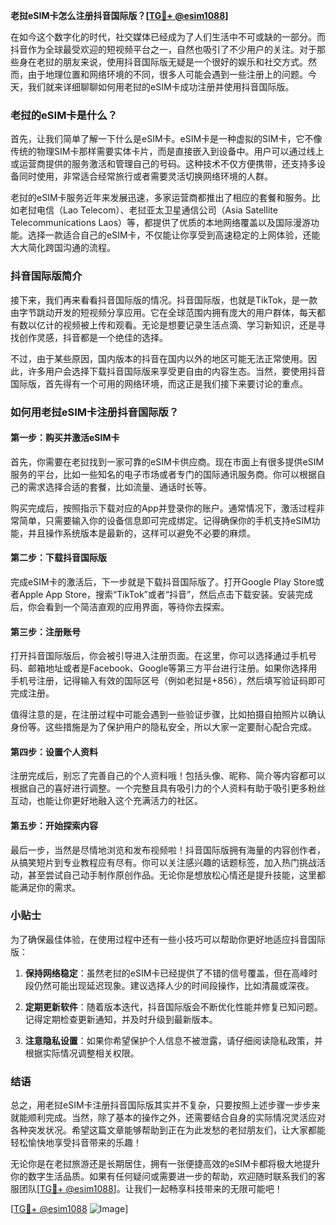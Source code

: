 **老挝eSIM卡怎么注册抖音国际版？[[TG💪+ @esim1088](https://t.me/s/esim1088)]**

在如今这个数字化的时代，社交媒体已经成为了人们生活中不可或缺的一部分。而抖音作为全球最受欢迎的短视频平台之一，自然也吸引了不少用户的关注。对于那些身在老挝的朋友来说，使用抖音国际版无疑是一个很好的娱乐和社交方式。然而，由于地理位置和网络环境的不同，很多人可能会遇到一些注册上的问题。今天，我们就来详细聊聊如何用老挝的eSIM卡成功注册并使用抖音国际版。

### 老挝的eSIM卡是什么？

首先，让我们简单了解一下什么是eSIM卡。eSIM卡是一种虚拟的SIM卡，它不像传统的物理SIM卡那样需要实体卡片，而是直接嵌入到设备中。用户可以通过线上或运营商提供的服务激活和管理自己的号码。这种技术不仅方便携带，还支持多设备同时使用，非常适合经常旅行或者需要灵活切换网络环境的人群。

老挝的eSIM卡服务近年来发展迅速，多家运营商都推出了相应的套餐和服务。比如老挝电信（Lao Telecom）、老挝亚太卫星通信公司（Asia Satellite Telecommunications Laos）等，都提供了优质的本地网络覆盖以及国际漫游功能。选择一款适合自己的eSIM卡，不仅能让你享受到高速稳定的上网体验，还能大大简化跨国沟通的流程。

### 抖音国际版简介

接下来，我们再来看看抖音国际版的情况。抖音国际版，也就是TikTok，是一款由字节跳动开发的短视频分享应用。它在全球范围内拥有庞大的用户群体，每天都有数以亿计的视频被上传和观看。无论是想要记录生活点滴、学习新知识，还是寻找创作灵感，抖音都是一个绝佳的选择。

不过，由于某些原因，国内版本的抖音在国内以外的地区可能无法正常使用。因此，许多用户会选择下载抖音国际版来享受更自由的内容生态。当然，要使用抖音国际版，首先得有一个可用的网络环境，而这正是我们接下来要讨论的重点。

### 如何用老挝eSIM卡注册抖音国际版？

#### 第一步：购买并激活eSIM卡

首先，你需要在老挝找到一家可靠的eSIM卡供应商。现在市面上有很多提供eSIM服务的平台，比如一些知名的电子市场或者专门的国际通讯服务商。你可以根据自己的需求选择合适的套餐，比如流量、通话时长等。

购买完成后，按照指示下载对应的App并登录你的账户。通常情况下，激活过程非常简单，只需要输入你的设备信息即可完成绑定。记得确保你的手机支持eSIM功能，并且操作系统版本是最新的，这样可以避免不必要的麻烦。

#### 第二步：下载抖音国际版

完成eSIM卡的激活后，下一步就是下载抖音国际版了。打开Google Play Store或者Apple App Store，搜索“TikTok”或者“抖音”，然后点击下载安装。安装完成后，你会看到一个简洁直观的应用界面，等待你去探索。

#### 第三步：注册账号

打开抖音国际版后，你会被引导进入注册页面。在这里，你可以选择通过手机号码、邮箱地址或者是Facebook、Google等第三方平台进行注册。如果你选择用手机号注册，记得输入有效的国际区号（例如老挝是+856），然后填写验证码即可完成注册。

值得注意的是，在注册过程中可能会遇到一些验证步骤，比如拍摄自拍照片以确认身份等。这些措施是为了保护用户的隐私安全，所以大家一定要耐心配合完成。

#### 第四步：设置个人资料

注册完成后，别忘了完善自己的个人资料哦！包括头像、昵称、简介等内容都可以根据自己的喜好进行调整。一个完整且具有吸引力的个人资料有助于吸引更多粉丝互动，也能让你更好地融入这个充满活力的社区。

#### 第五步：开始探索内容

最后一步，当然是尽情地浏览和发布视频啦！抖音国际版拥有海量的内容创作者，从搞笑短片到专业教程应有尽有。你可以关注感兴趣的话题标签，加入热门挑战活动，甚至尝试自己动手制作原创作品。无论你是想放松心情还是提升技能，这里都能满足你的需求。

### 小贴士

为了确保最佳体验，在使用过程中还有一些小技巧可以帮助你更好地适应抖音国际版：

1. **保持网络稳定**：虽然老挝的eSIM卡已经提供了不错的信号覆盖，但在高峰时段仍然可能出现延迟现象。建议选择人少的时间段操作，比如清晨或深夜。
   
2. **定期更新软件**：随着版本迭代，抖音国际版会不断优化性能并修复已知问题。记得定期检查更新通知，并及时升级到最新版本。
   
3. **注意隐私设置**：如果你希望保护个人信息不被泄露，请仔细阅读隐私政策，并根据实际情况调整相关权限。

### 结语

总之，用老挝eSIM卡注册抖音国际版其实并不复杂，只要按照上述步骤一步步来就能顺利完成。当然，除了基本的操作之外，还需要结合自身的实际情况灵活应对各种突发状况。希望这篇文章能够帮助到正在为此发愁的老挝朋友们，让大家都能轻松愉快地享受抖音带来的乐趣！

无论你是在老挝旅游还是长期居住，拥有一张便捷高效的eSIM卡都将极大地提升你的数字生活品质。如果有任何疑问或需要进一步的帮助，欢迎随时联系我们的客服团队[[TG💪+ @esim1088](https://t.me/s/esim1088)]。让我们一起畅享科技带来的无限可能吧！

[[TG💪+ @esim1088](https://t.me/s/esim1088) ![Image](https://i.postimg.cc/4NQfJmqS/Snipaste-2025-05-13-00-14-12.png)]